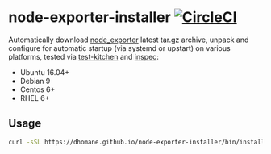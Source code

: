 # node-exporter-installer [![CircleCI](https://circleci.com/gh/ClouDesire/node-exporter-installer.svg?style=svg)](https://circleci.com/gh/ClouDesire/node-exporter-installer)

Automatically download [node_exporter](https://github.com/prometheus/node_exporter) latest tar.gz archive, unpack and configure for automatic startup (via systemd or upstart) on various platforms, tested via [test-kitchen](https://github.com/ClouDesire/node-exporter-installer/blob/master/test-cookbook/.kitchen.yml) and [inspec](https://github.com/ClouDesire/node-exporter-installer/blob/master/test-cookbook/test/integration/default/default_test.rb):

* Ubuntu 16.04+
* Debian 9
* Centos 6+
* RHEL 6+

## Usage

```bash
curl -sSL https://dhomane.github.io/node-exporter-installer/bin/install.sh | sudo sh
```

